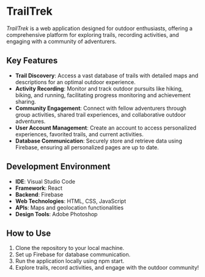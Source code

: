 # TrailTrek

*TrailTrek* is a web application designed for outdoor enthusiasts, offering a comprehensive platform for exploring trails, recording activities, and engaging with a community of adventurers.

## Key Features

- **Trail Discovery**: Access a vast database of trails with detailed maps and descriptions for an optimal outdoor experience.
- **Activity Recording**: Monitor and track outdoor pursuits like hiking, biking, and running, facilitating progress monitoring and achievement sharing.
- **Community Engagement**: Connect with fellow adventurers through group activities, shared trail experiences, and collaborative outdoor adventures.
- **User Account Management**: Create an account to access personalized experiences, favorited trails, and current activities.
- **Database Communication**: Securely store and retrieve data using Firebase, ensuring all personalized pages are up to date.

## Development Environment

- **IDE**: Visual Studio Code
- **Framework**: React
- **Backend**: Firebase
- **Web Technologies**: HTML, CSS, JavaScript
- **APIs**: Maps and geolocation functionalities
- **Design Tools**: Adobe Photoshop

## How to Use

1. Clone the repository to your local machine.
2. Set up Firebase for database communication.
3. Run the application locally using npm start.
4. Explore trails, record activities, and engage with the outdoor community!
